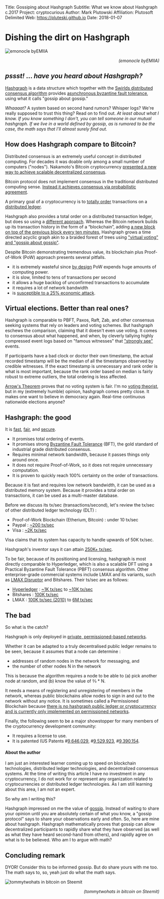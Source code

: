 Title:  Gossiping about Hashgraph
Subtitle:    What we know about Hashgraph c.2017
Project:     cryptocurious
Author:      Mark Plutowski
Affiliation: Plutosoft Delimited
Web:         https://pluteski.github.io
Date:        2018-01-07


# Dishing the dirt on Hashgraph

![emonocle byEMIIA](https://1.bp.blogspot.com/-DpZwufJmu_Y/Wh6lGuTNRmI/AAAAAAAABUU/0W2PLj5w-j4ql9RE8Otwk5DrB3UcgKOGQCLcBGAs/s1600/hashgraph%2B%25282%2529.gif)
<p style="text-align: right;"><em>(emonocle byEMIIA)</em></p>


## _pssst!_ ... _have you heard about Hashgraph?_
[Hashgraph](https://hashgraph.com)
is a data structure which together with
the [Swirlds distributed consensus algorithm](http://www.swirlds.com/downloads/SWIRLDS-TR-2016-01.pdf)
provides [asynchronous byzantine fault tolerance](https://hashgraph.com/faq/#what-is-bft), using what it calls "gossip about gossip."

_Whaaaat?_  A system based on second hand rumors?  Whisper logs? We're really supposed to trust this thing?
Read on to find out.  _At least about what I know.  If you know something I don't, you can tell someone in our mutual hashgraph.
If we live in a world defined by gossip, as is rumored to be the case, the math says that I'll almost surely find out._

## How does Hashgraph compare to Bitcoin?
Distributed consensus is an extremely useful concept in distributed computing.
For decades it was doable only among a small number of computers ("nodes").
Nakamoto's Bitcoin cryptocurrency  [presented a new way to achieve scalable decentralized consensus](http://vukolic.com/iNetSec_2015.pdf).

Bitcoin protocol does not implement consensus
in the traditional distributed computing sense.
[Instead it achieves consensus via probabilistic agreement](http://vukolic.com/iNetSec_2015.pdf).

A primary goal of a cryptocurrency is to [totally order](http://mathworld.wolfram.com/TotallyOrderedSet.html) transactions
on a [distributed ledger](https://www.investopedia.com/terms/d/distributed-ledgers.asp).

Hashgraph also provides a total order on a distributed transaction ledger,
but does so using a [different approach](https://steemit.com/steemit/@decryptson/hashgraph).
Whereas the Bitcoin network builds up its transaction history in the form of a “blockchain”,
adding [a new block on top of the previous block every ten minutes](https://bitcoinmagazine.com/articles/selfish-mining-a-25-attack-against-the-bitcoin-network-1383578440/),
Hashgraph grows a time directed acyclic graph akin to a braided forest of trees
using ["virtual voting" and "gossip about gossip"](https://hashgraph.com/faq/#how-does-it-work).

Despite Bitcoin demonstrating tremendous value, its blockchain plus Proof-of-Work (PoW) approach
presents several pitfalls.

* it is extremely wasteful since [by design](http://www.nasdaq.com/article/byzantine-fault-tolerance-the-key-for-blockchains-cm810058) PoW expends huge amounts of computing power.
* it is slow, limited to tens of transactions per second
* it allows a huge backlog of unconfirmed transactions to accumulate
* it requires a lot of network bandwidth
* is [susceptible to a 25% economic attack](https://arxiv.org/abs/1311.0243).

## Virtual elections. Better than real ones?
Hashgraph is comparable to PBFT, Paxos, Raft, Zab, and other consensus seeking systems that rely on leaders and voting schemes.
But hashgraph eschews the comparison, claiming that it doesn't even use voting.
It comes to consensus about what happened, and when,
by cleverly tallying highly compressed event logs
based on "famous witnesses" that ["strongly see"](https://www.swirlds.com/downloads/SWIRLDS-TR-2016-02.pdf) events.

If participants have a bad clock or doctor their own timestamp,
the actual recorded timestamp will be the median of all the timestamps observed by credible witnesses.
If the exact timestamp is unnecessary and rank order is what is most important,
because the rank order based on median is fairly robust to extreme outliers,
the total ordering is less affected.

[Arrow's Theorem](http://tech.mit.edu/V123/N8/8voting.8n.html) proves that no voting system is fair.
I'm no [voting theorist](https://www.princeton.edu/~cuff/voting/theory.html),
but in my (extremely humble) opinion, hashgraph comes pretty close.
It makes one want to believe in democracy again. Real-time continuous nationwide elections anyone?


## Hashgraph: the good
It is [fast](https://hackernoon.com/demystifying-hashgraph-benefits-and-challenges-d605e5c0cee5),
[fair](https://hashgraph.com/faq/#what-is-fairness),
and [secure](https://hashgraph.com/faq/#preventing-sybil-attacks).

* It promises total ordering of events.
* It promises strong [Byzantine Fault Tolerance](http://the-paper-trail.org/blog/barbara-liskovs-turing-award-and-byzantine-fault-tolerance/) (BFT),
the gold standard of industrial grade distributed consensus.
* Requires minimal network bandwidth, because it passes things only around once.
* It does not require Proof-of-Work, so it does not require unnecessary computation.
* It is proven to quickly reach 100% certainty on the order of transactions.

Because it is fast and requires low network bandwidth, it can be used as a distributed memory system.
Because it provides a total order on transactions, it can be used as a multi-master database.


Before we discuss its tx/sec (transactions/second), let's review the tx/sec of other distributed ledger technology (DLT) :
* Proof-of-Work Blockchain (Etherium, Bitcoin) : under 10 tx/sec
* Paypal : [~200 tx/sec](http://www.altcointoday.com/bitcoin-ethereum-vs-visa-paypal-transactions-per-second/)
* Visa : [~2K tx/sec](https://mybroadband.co.za/news/security/190348-visanet-handling-100000-transactions-per-minute.html)

Visa claims that its system has capacity to handle upwards of 50K tx/sec.

Hashgraph's inventor says it can attain [250K+ tx/sec](https://www.hiddenforcespod.com/leemon-baird-hashgraph-distributed-ledger-technology-blockchain/).

To be fair, because of its positioning and licensing, hashgraph is most directly comparable to Hyperledger, which is
also a scalable DFT using a Practical Byzantine Fault Tolerance (PBFT) consensus algorithm.
Other enterprise-grade commercial systems include
LMAX and its variants, such as [LMAX Disruptor](http://lmax-exchange.github.io/disruptor/)
and Bitshares.  Their ts/sec are as follows:

* [Hyperledger](https://www.hyperledger.org/about) : [~1K tx/sec](https://www.altoros.com/blog/hyperledgers-sawtooth-lake-aims-at-a-thousand-transactions-per-second/) to [~10K tx/sec](https://medium.com/chain-cloud-company-blog/hyperledger-vs-corda-pt-1-3723c4fa5028)
* Bitshares : [100K tx/sec](https://bitshares.org/technology/industrial-performance-and-scalability/)
* LMAX : [100K tx/sec (2010)](https://qconsf.com/sf2010/sf2010/presentation/LMAX+-+How+to+do+over+100K+concurrent+transactions+per+second+at+less+than+1ms+latency.html) to [6M tx/sec](https://martinfowler.com/articles/lmax.html)

## The bad
So what is the catch?

Hashgraph is only deployed in [private, permissioned-based networks](https://hackernoon.com/demystifying-hashgraph-benefits-and-challenges-d605e5c0cee5).

Whether it can be adapted to a truly decentralised public ledger remains to be seen, because it assumes that a node can determine :
* addresses of random nodes in the network for messaging, and
* the number of other nodes N in the network

This is because the algorithm requires a node to be able to (a) pick another node at random, and (b) know the value of ⅔ * N.

It needs a means of registering and unregistering of members in the network,
whereas public blockchains allow nodes to sign in and out to the network without any notice.
It is sometimes called a Permissioned Blockchain because
[there is no hashgraph public ledger or cryptocurrency and is currently only implemented on permissioned networks](https://hashgraph.com/faq/#is-there-a-cryptocurrency).

Finally, the following seem to be a major showstopper for many members of the cryptocurrency development community:
* It requires a license to use.
* It is patented (US Patents #[9,646,029](http://www.leemon.com/papers/2017b.pdf), #[9,529,923](http://www.leemon.com/papers/2016b4.pdf), #[9,390,154](http://www.leemon.com/papers/2016b3.pdf).


#### About the author
I am just an interested learner coming up to speed on blockchain technologies, distributed ledger technologies,
and decentralized consensus systems.
At the time of writing this article I have no investment in any cryptocurrency, I do not work for or represent
any organization related to cryptocurrencies or distributed ledger technologies.
As I am still learning about this area, I am not an expert.

So why am I writing this?

Hashgraph impressed on me the value of [gossip](https://hashgraph.com/faq/#how-does-it-work).
Instead of waiting to share your opinion until you are absolutely certain of what you know, a
"gossip protocol" says to share your observations early and often. So, here are mine about hashgraph.
Hashgraph mathematically proves that
gossip can allow decentralized participants to rapidly share what they
have observed (as well as what they have heard second-hand from others),
and rapidly agree on what is to be believed. Who am I to argue with math?


## Concluding remark
DYOR! Consider this to be informed gossip. But do share yours with me too. The math says to, so, yeah just do what the math says.

![tommytwohats in bitcoin on Steemit](https://steemit-production-imageproxy-upload.s3.amazonaws.com/DQmZiPLSZTc6iNeZL7R7cS2JW46z6wHvJ22kWFTLBptDUDH)
<p style="text-align: right;"><em>(tommytwohats in bitcoin on Steemit)</em></p>

